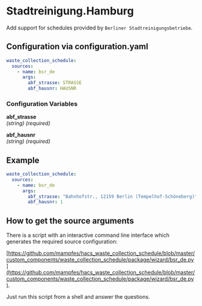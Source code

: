 # Stadtreinigung.Hamburg

Add support for schedules provided by `Berliner Stadtreinigungsbetriebe`.

## Configuration via configuration.yaml

```yaml
waste_collection_schedule:
  sources:
    - name: bsr_de
      args:
        abf_strasse: STRASSE
        abf_hausnr: HAUSNR
```

### Configuration Variables

**abf_strasse**<br>
*(string) (required)*

**abf_hausnr**<br>
*(string) (required)*

## Example

```yaml
waste_collection_schedule:
  sources:
    - name: bsr_de
      args:
        abf_strasse: "Bahnhofstr., 12159 Berlin (Tempelhof-Schöneberg)"
        abf_hausnr: 1
```

## How to get the source arguments

There is a script with an interactive command line interface which generates the required source configuration:

[https://github.com/mampfes/hacs_waste_collection_schedule/blob/master/custom_components/waste_collection_schedule/package/wizard/bsr_de.py](https://github.com/mampfes/hacs_waste_collection_schedule/blob/master/custom_components/waste_collection_schedule/package/wizard/bsr_de.py).

Just run this script from a shell and answer the questions.
